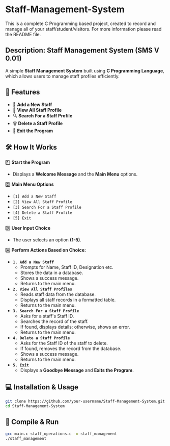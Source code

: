 # Staff-Management-System
This is a complete C Programming based project, created to record and manage all of your staff/student/visitors. For more information please read the README file.
## Description: Staff Management System (SMS V 0.01)

A simple **Staff Management System** built using **C Programming Language**, which allows users to manage staff profiles efficiently.

## 🚀 Features

- 📌 **Add a New Staff**  
- 📌 **View All Staff Profile**  
- 🔍 **Search For a Staff Profile**  
- 🗑️ **Delete a Staff Profile**  
- 🚪 **Exit the Program**

## 🛠️ How It Works

1️⃣ **Start the Program**  
   - Displays a **Welcome Message** and the **Main Menu** options.

2️⃣ **Main Menu Options**  
   - `[1] Add a New Staff`  
   - `[2] View All Staff Profile`  
   - `[3] Search For a Staff Profile`  
   - `[4] Delete a Staff Profile`  
   - `[5] Exit`

3️⃣ **User Input Choice**  
   - The user selects an option **(1-5)**.

4️⃣ **Perform Actions Based on Choice:**
   - **`1. Add a New Staff`**  
     - Prompts for Name, Staff ID, Designation etc.  
     - Stores the data in a database.  
     - Shows a success message.  
     - Returns to the main menu.  
   - **`2. View All Staff Profiles`**  
     - Reads staff data from the database.  
     - Displays all staff records in a formatted table.  
     - Returns to the main menu.  
   - **`3. Search For a Staff Profile`**  
     - Asks for a staff's Staff ID.  
     - Searches the record of the staff.  
     - If found, displays details; otherwise, shows an error.  
     - Returns to the main menu.  
   - **`4. Delete a Staff Profile`**  
     - Asks for the Staff ID of the staff to delete.  
     - If found, removes the record from the database.  
     - Shows a success message.  
     - Returns to the main menu.  
   - **`5. Exit`**  
     - Displays a **Goodbye Message** and **Exits the Program**.  

## 💻 Installation & Usage
```sh
git clone https://github.com/your-username/Staff-Management-System.git
cd Staff-Management-System
```

## 🔩 Compile & Run
```sh
gcc main.c staff_operations.c -o staff_management
./staff_management
```

